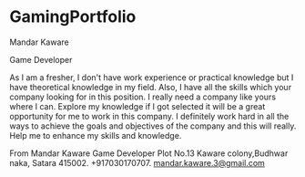 # GamingPortfolio

Mandar Kaware

Game Developer

As I am a fresher, I don't have work experience or practical knowledge but I
have theoretical knowledge in my field.
Also, I have all the skills which your company looking for in this position. I
really need a company like yours where I can.
Explore my knowledge if I got selected it will be a great opportunity for me to
work in this company.
I definitely work hard in all the ways to achieve the goals and objectives of the
company and this will really.
Help me to enhance my skills and knowledge.


From
Mandar Kaware
Game Developer
Plot No.13 Kaware colony,Budhwar naka,
Satara 415002.
+917030170707.
mandar.kaware.3@gmail.com
